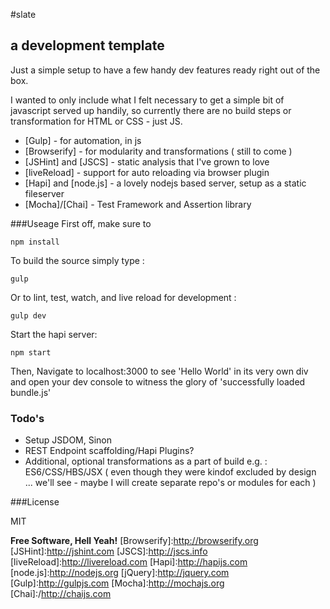 #slate
## a development template

Just a simple setup to have a few handy dev features ready right out of the box.

I wanted to only include what I felt necessary to get a simple bit of javascript served up handily, so currently there are no build steps or transformation for HTML or CSS - just JS.

* [Gulp] - for automation, in js
* [Browserify] - for modularity and transformations ( still to come )
* [JSHint] and [JSCS] - static analysis that I've grown to love
* [liveReload] - support for auto reloading via browser plugin
* [Hapi] and [node.js] - a lovely nodejs based server, setup as a static fileserver
* [Mocha]/[Chai] - Test Framework and Assertion library


###Useage
First off, make sure to
```
npm install
```

To build the source simply type :

```
gulp
```

Or to lint, test, watch, and live reload for development :
```
gulp dev
```

Start the hapi server:
```
npm start
```

Then, Navigate to localhost:3000 to see 'Hello World' in its very own div and open your dev console to witness the glory of 'successfully loaded bundle.js'

### Todo's
 - Setup JSDOM, Sinon
 - REST Endpoint scaffolding/Hapi Plugins?
 - Additional, optional transformations as a part of build e.g. : ES6/CSS/HBS/JSX ( even though they were kindof excluded by design ... we'll see - maybe I will create separate repo's or modules for each )

###License

MIT

**Free Software, Hell Yeah!**
[Browserify]:http://browserify.org
[JSHint]:http://jshint.com
[JSCS]:http://jscs.info
[liveReload]:http://livereload.com
[Hapi]:http://hapijs.com
[node.js]:http://nodejs.org
[jQuery]:http://jquery.com
[Gulp]:http://gulpjs.com
[Mocha]:http://mochajs.org
[Chai]:/http://chaijs.com
